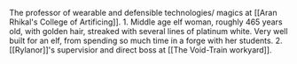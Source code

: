 The professor of wearable and defensible technologies/ magics at [[Aran Rhikal's College of Artificing]].
	1. Middle age elf woman, roughly 465 years old, with golden hair, streaked with several lines of platinum white. Very well built for an elf, from spending so much time in a forge with her students.
	2. [[Rylanor]]'s supervisior and direct boss at [[The Void-Train workyard]].